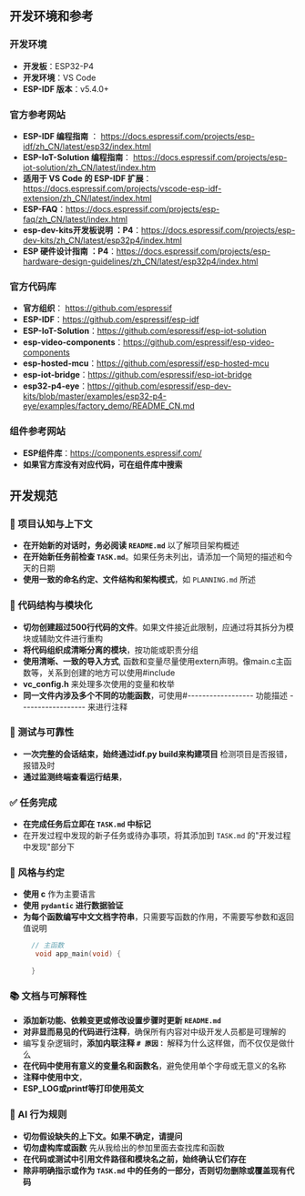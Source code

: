 

## 开发环境和参考

### 开发环境
- **开发板**：ESP32-P4
- **开发环境**：VS Code
- **ESP-IDF 版本**：v5.4.0+


###  官方参考网站
- **ESP-IDF 编程指南** ： https://docs.espressif.com/projects/esp-idf/zh_CN/latest/esp32/index.html
- **ESP-IoT-Solution 编程指南**： https://docs.espressif.com/projects/esp-iot-solution/zh_CN/latest/index.htm
- **适用于 VS Code 的 ESP-IDF 扩展**：https://docs.espressif.com/projects/vscode-esp-idf-extension/zh_CN/latest/index.html
- **ESP-FAQ**：https://docs.espressif.com/projects/esp-faq/zh_CN/latest/index.html
- **esp-dev-kits开发板说明 ：P4**：https://docs.espressif.com/projects/esp-dev-kits/zh_CN/latest/esp32p4/index.html
- **ESP 硬件设计指南 ：P4**：https://docs.espressif.com/projects/esp-hardware-design-guidelines/zh_CN/latest/esp32p4/index.html

### 官方代码库
- **官方组织**： https://github.com/espressif
- **ESP-IDF**：https://github.com/espressif/esp-idf
- **ESP-IoT-Solution**：https://github.com/espressif/esp-iot-solution
- **esp-video-components**：https://github.com/espressif/esp-video-components
- **esp-hosted-mcu**：https://github.com/espressif/esp-hosted-mcu
- **esp-iot-bridge**：https://github.com/espressif/esp-iot-bridge
- **esp32-p4-eye**：https://github.com/espressif/esp-dev-kits/blob/master/examples/esp32-p4-eye/examples/factory_demo/README_CN.md

### 组件参考网站
- **ESP组件库**：https://components.espressif.com/
- **如果官方库没有对应代码，可在组件库中搜索**



## 开发规范
### 🔄 项目认知与上下文
- **在开始新的对话时，务必阅读 `README.md`** 以了解项目架构概述
- **在开始新任务前检查 `TASK.md`**。如果任务未列出，请添加一个简短的描述和今天的日期
- **使用一致的命名约定、文件结构和架构模式**，如 `PLANNING.md` 所述


### 🧱 代码结构与模块化
- **切勿创建超过500行代码的文件**。如果文件接近此限制，应通过将其拆分为模块或辅助文件进行重构
- **将代码组织成清晰分离的模块**，按功能或职责分组
- **使用清晰、一致的导入方式**, 函数和变量尽量使用extern声明。像main.c主函数等，关系到创建的地方可以使用#include 
- **vc_config.h**  来处理多次使用的变量和枚举
- **同一文件内涉及多个不同的功能函数**，可使用#------------------  功能描述  ------------------  来进行注释

### 🧪 测试与可靠性
- **一次完整的会话结束，始终通过idf.py build来构建项目** 检测项目是否报错，报错及时
- **通过监测终端查看运行结果**， 


### ✅ 任务完成
- **在完成任务后立即在 `TASK.md` 中标记**
- 在开发过程中发现的新子任务或待办事项，将其添加到 `TASK.md` 的"开发过程中发现"部分下

### 📎 风格与约定
- **使用 c** 作为主要语言
- **使用 `pydantic` 进行数据验证**
- **为每个函数编写中文文档字符串**，只需要写函数的作用，不需要写参数和返回值说明
  ```c
    // 主函数
     void app_main(void) {
   
    }
  ```

### 📚 文档与可解释性
- **添加新功能、依赖变更或修改设置步骤时更新 `README.md`** 
- **对非显而易见的代码进行注释**，确保所有内容对中级开发人员都是可理解的
- 编写复杂逻辑时，**添加内联注释 `# 原因：`** 解释为什么这样做，而不仅仅是做什么
- **在代码中使用有意义的变量名和函数名**，避免使用单个字母或无意义的名称
- **注释中使用中文**，
- **ESP_LOG或printf等打印使用英文**


### 🧠 AI 行为规则
- **切勿假设缺失的上下文。如果不确定，请提问**
- **切勿虚构库或函数** 先从我给出的参加里面去查找库和函数
- **在代码或测试中引用文件路径和模块名之前，始终确认它们存在**
- **除非明确指示或作为 `TASK.md` 中的任务的一部分，否则切勿删除或覆盖现有代码**

 